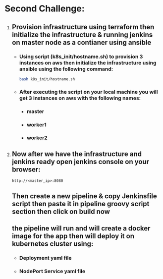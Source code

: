 # Second Challenge:
1. ## Provision infrastructure using terraform then initialize the infrastructure & running jenkins on master node as a contianer using ansible
   - ### Using script (k8s_init/hostname.sh) to provision 3 instances on aws then initialize the infrastructure using ansible using the following command:
      ```bash
      bash k8s_init/hostname.sh
      ```
   - ### After executing the script on your local machine you will get 3 instances on aws with the following names:
      - ### master
      - ### worker1
      - ### worker2
2. ## Now after we have the infrastructure and jenkins ready open jenkins console on your browser:
   ```
   http://<master_ip>:8080
   ```
   ## Then create a new pipeline & copy Jenkinsfile script then paste it in pipeline groovy script section then click on build now
   ## the pipeline will run and will create a docker image for the app then will deploy it on kubernetes cluster using: 
      - ### Deployment yaml file
      - ### NodePort Service yaml file
